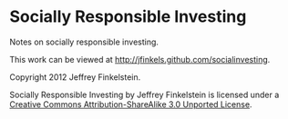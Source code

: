 Socially Responsible Investing
==============================

Notes on socially responsible investing.

This work can be viewed at <http://jfinkels.github.com/socialinvesting>.

Copyright 2012 Jeffrey Finkelstein.

<span xmlns:dct="http://purl.org/dc/terms/"
 href="http://purl.org/dc/dcmitype/Text"
 property="dct:title" rel="dct:type">Socially Responsible Investing</span> by
<span xmlns:cc="http://creativecommons.org/ns#"
 property="cc:attributionName">Jeffrey Finkelstein</span> is licensed under a
<a rel="license" href="http://creativecommons.org/licenses/by-sa/3.0/">Creative
Commons Attribution-ShareAlike 3.0 Unported License</a>.
